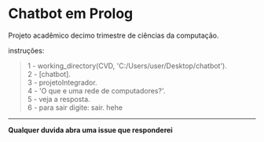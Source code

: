 # Chatbot em Prolog
Projeto acadêmico decimo trimestre de ciências da computação. 


instruções:


>1 - working_directory(CVD, 'C:/Users/user/Desktop/chatbot'). <br/>
>2 - [chatbot].<br/>
>3 - projetoIntegrador.<br/>
>4 - 'O que e uma rede de computadores?'.<br/>
>5 - veja a resposta.<br/>
>6 - para sair digite: sair. hehe<br/>


----------
**Qualquer duvida abra uma issue que responderei**
